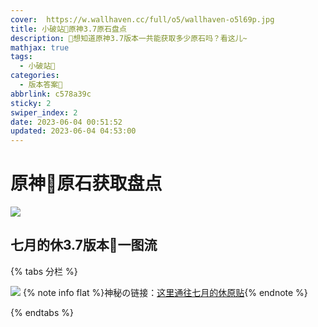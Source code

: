 ```yaml
---
cover:  https://w.wallhaven.cc/full/o5/wallhaven-o5l69p.jpg
title: 小破站🥝原神3.7原石盘点
description: 🥧想知道原神3.7版本一共能获取多少原石吗？看这儿~
mathjax: true
tags:
  - 小破站🥝
categories:
  - 版本答案🥝
abbrlink: c578a39c
sticky: 2
swiper_index: 2
date: 2023-06-04 00:51:52
updated: 2023-06-04 04:53:00
---
```


# 原神🥝原石获取盘点
![](https://w.wallhaven.cc/full/o5/wallhaven-o5l69p.jpg)

## 七月的休3.7版本🥝一图流
{% tabs 分栏 %}
<!-- tab 🥝3.7原石盘点 -->
![](https://upload-bbs.miyoushe.com/upload/2023/05/14/218945821/b9d3bd3bf3cb222fbc8c977379e9109e_8116338401803676504.png?x-oss-process=image//resize,s_600/quality,q_80/auto-orient,0/interlace,1/format,png)
{% note info flat %}神秘の链接：[这里通往七月的休原贴](https://www.miyoushe.com/ys/article/39336770/){% endnote %}
<!-- endtab -->
{% endtabs %}